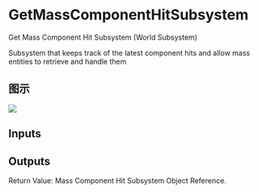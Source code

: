 # GetMassComponentHitSubsystem

Get Mass Component Hit Subsystem (World Subsystem)

Subsystem that keeps track of the latest component hits and allow mass entities to retrieve and handle them

## 图示

![]($-20221218-21380051.png)

## Inputs

## Outputs

Return Value: Mass Component Hit Subsystem Object Reference.


